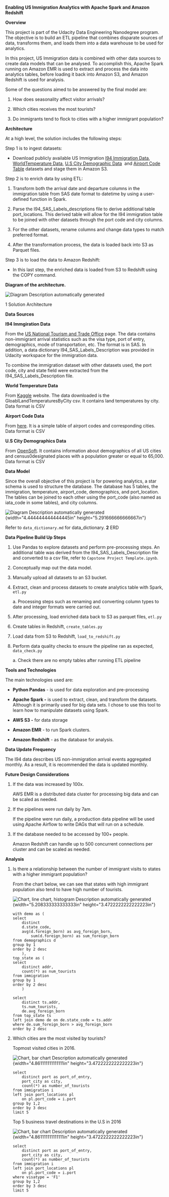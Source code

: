 **Enabling US Immigration Analytics with Apache Spark and Amazon
Redshift**

**Overview**

This project is part of the Udacity Data Engineering Nanodegree program.
The objective is to build an ETL pipeline that combines disparate
sources of data, transforms them, and loads them into a data warehouse
to be used for analytics.

In this project, US Immigration data is combined with other data sources
to create data models that can be analysed. To accomplish this, Apache
Spark running on Amazon EMR is used to extract and process the data into
analytics tables, before loading it back into Amazon S3, and Amazon
Redshift is used for analysis.

Some of the questions aimed to be answered by the final model are:

1.  How does seasonality affect visitor arrivals?

2.  Which cities receives the most tourists?

3.  Do immigrants tend to flock to cities with a higher immigrant
    population?

**Architecture**

At a high level, the solution includes the following steps:

Step 1 is to ingest datasets:

-   Download publicly available US Immigration [I94 Immigration
    Data](https://www.trade.gov/national-travel-and-tourism-office),
    [WorldTemperature
    Data](https://www.kaggle.com/datasets/berkeleyearth/climate-change-earth-surface-temperature-data),
    [U.S City Demographic
    Data](https://public.opendatasoft.com/explore/dataset/us-cities-demographics/export/) 
    and [Airport Code
    Table](https://datahub.io/core/airport-codes#data) datasets and
    stage them in Amazon S3.

Step 2 is to enrich data by using ETL:

1.  Transform both the arrival date and departure columns in the
    immigration table from SAS date format to datetime by using a
    user-defined function in Spark.

2.  Parse the I94_SAS_Labels_descriptions file to derive additional
    table port_locations. This derived table will allow for the I94
    immigration table to be joined with other datasets through the port
    code and city columns.

3.  For the other datasets, rename columns and change data types to
    match preferred format.

4.  After the transformation process, the data is loaded back into S3 as
    Parquet files.

Step 3 is to load the data to Amazon Redshift:

-   In this last step, the enriched data is loaded from S3 to Redshift
    using the COPY command.

**Diagram of the architecture.**

![Diagram Description automatically
generated](./media/image1.jpg)

1 Solution Architecture

**Data Sources**

**I94 Immgiration Data**

From the [US National Tourism and Trade
Office](https://www.trade.gov/national-travel-and-tourism-office) page.
The data contains non-immigrant arrival statistics such as the visa
type, port of entry, demographics, mode of transportation, etc. The
format is in SAS. In addition, a data dictionary
I94_SAS_Labels_Description was provided in Udacity workspace for the
immigration data.

To combine the immigration dataset with other datasets used, the port
code, city and state field were extracted from the
I94_SAS_Labels_Description file.

**World Temperature Data**

From
[Kaggle](https://www.kaggle.com/datasets/berkeleyearth/climate-change-earth-surface-temperature-data)
website. The data downloaded is the GloablLandTemperaturesByCity csv. It
contains land temperatures by city. Data format is CSV

**Airport Code Data**

From [here](https://datahub.io/core/airport-codes#data). It is a simple
table of airport codes and corresponding cities. Data format is CSV

**U.S City Demographics Data**

From
[OpenSoft](https://public.opendatasoft.com/explore/dataset/us-cities-demographics/export/).
It contains information about demographics of all US cities and
census0designated places with a population greater or equal to 65,000.
Data format is CSV

**Data Model**

Since the overall objective of this project is for powering analytics, a
star schema is used to structure the database. The database has 5
tables, the immigration, temperature, airport_code, demographics, and
port_location. The tables can be joined to each other using the
port_code (also named as iata_code in some tables), and city columns.

![Diagram Description automatically
generated](./media/image2.png){width="4.444444444444445in"
height="5.291666666666667in"}

Refer to `data_dictionary.md` for data_dictionary.
**2** ERD

**Data Pipeline Build Up Steps**

1.  Use Pandas to explore datasets and perform pre-processing steps. An
    additional table was derived from the I94_SAS_Labels_Description
    file and converted to a csv file, refer to `Capstone Project
    Template.ipynb`.

2.  Conceptually map out the data model.

3.  Manually upload all datasets to an S3 bucket.

4.  Extract, clean and process datasets to create analytics table with
    Spark, `etl.py`

    a.  Processing steps such as renaming and converting column types to
        date and integer formats were carried out.

5.  After processing, load enriched data back to S3 as parquet files,
    `etl.py`

6.  Create tables in Redshift, `create_tables.py`

7.  Load data from S3 to Redshift, `load_to_redshift.py`

8.  Perform data quality checks to ensure the pipeline ran as expected,
    `data_check.py`

    a.  Check there are no empty tables after running ETL pipeline

**Tools and Technologies**

The main technologies used are:

-   **Python Pandas** - is used for data exploration and pre-processing

-   **Apache Spark -** is used to extract, clean, and transform the
    datasets. Although it is primarily used for big data sets. I chose
    to use this tool to learn how to manipulate datasets using Spark.

-   **AWS S3 -** for data storage

-   **Amazon EMR** - to run Spark clusters.

-   **Amazon Redshift** - as the database for analysis.

**Data Update Frequency**

The I94 data describes US non-immigration arrival events aggregated
monthly. As a result, it is recommended the data is updated monthly.

**Future Design Considerations**

1.  If the data was increased by 100x.

    AWS EMR is a distributed data cluster for processing big data and can be scaled as needed.

2.  If the pipelines were run daily by 7am.

    If the pipeline were run daily, a production data pipeline will be used using Apache Airflow to write DAGs that will run on a schedule.

3.  If the database needed to be accessed by 100+ people.

    Amazon Redshift can handle up to 500 concurrent connections per cluster and can be scaled as needed.

**Analysis**

1.  Is there a relationship between the number of immigrant visits to
    states with a higher immigrant population?

    From the chart below, we can see that states with high immigrant
    population also tend to have high number of tourists.

    ![Chart, line chart, histogram Description automatically
    generated](./media/image3.png){width="5.208333333333333in"
    height="3.4722222222222223in"}

    ```
    with demo as (
    select 
        distinct
        d.state_code,
        avg(d.foreign_born) as avg_foreign_born,
            sum(d.foreign_born) as sum_foreign_born
    from demographics d
    group by 1
    order by 2 desc
        ),
    top_state as (   
    select 
        distinct addr,
        count(*) as num_tourists
    from immigration 
    group by 1 
    order by 2 desc
        )
        
    select 
        distinct ts.addr,
        ts.num_tourists,
        de.avg_foreign_born
    from top_state ts 
    left join demo de on de.state_code = ts.addr
    where de.sum_foreign_born > avg_foreign_born
    order by 2 desc
    ```

2.  Which cities are the most visited by tourists?

    Topmost visited cities in 2016.

    ![Chart, bar chart Description automatically
    generated](./media/image4.png){width="4.861111111111111in"
    height="3.4722222222222223in"}

    ```
    select 
        distinct port as port_of_entry,
        port_city as city,
        count(*) as number_of_tourists
    from immigration i
    left join port_locations pl 
        on pl.port_code = i.port
    group by 1,2
    order by 3 desc
    limit 5
    ```

    Top 5 business travel destinations in the U.S in 2016

    ![Chart, bar chart Description automatically
    generated](./media/image5.png){width="4.861111111111111in"
    height="3.4722222222222223in"}

    ```
    select 
        distinct port as port_of_entry,
        port_city as city,
        count(*) as number_of_tourists
    from immigration i
    left join port_locations pl 
        on pl.port_code = i.port
    where visatype = 'F1'
    group by 1,2
    order by 3 desc
    limit 5
    ```
